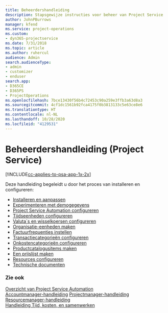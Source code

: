 ```yaml
---
title: Beheerdershandleiding
description: Stapsgewijze instructies voor beheer van Project Service
author: JohnPBurrows
manager: kfend
ms.service: project-operations
ms.custom:
- dyn365-projectservice
ms.date: 7/31/2018
ms.topic: article
ms.author: ruhercul
audience: Admin
search.audienceType:
- admin
- customizer
- enduser
search.app:
- D365CE
- D365PS
- ProjectOperations
ms.openlocfilehash: 7bce13430f56b4c72453c90a259e3ffb3a63d8a3
ms.sourcegitcommit: 4cf1dc1561b92fca4175f0b3813133c5e63ce8e6
ms.translationtype: HT
ms.contentlocale: nl-NL
ms.lasthandoff: 10/28/2020
ms.locfileid: "4129531"
---
```

# <a name="administrator-guide-project-service"></a>Beheerdershandleiding (Project Service)

[!INCLUDE[cc-applies-to-psa-app-1x-2x](../includes/cc-applies-to-psa-app-1x-2x.md)]

Deze handleiding begeleidt u door het proces van installeren en configureren:  
  
- [Installeren en aanpassen](install-customize.md)
- [Experimenteren met demogegevens](use-demo-data.md)
- [Project Service Automation configureren](configure.md)
- [Tijdseenheden configureren](set-up-time-units.md)
- [Valuta´s en wisselkoersen configureren](set-up-currencies-exchange-rates.md)
- [Organisatie-eenheden maken](create-organizational-units.md)
- [Factuurfrequenties instellen](set-up-invoice-frequencies.md)
- [Transactiecategorieën configureren](configure-transaction-categories.md)
- [Onkostencategorieën configureren](configure-expense-categories.md)
- [Productcatalogusitems maken](create-product-catalog-items.md)
- [Een prijslijst maken](create-price-list.md)
- [Resources configureren](set-up-resources.md)
- [Technische documenten](white-papers.md)
  
### <a name="see-also"></a>Zie ook  
 [Overzicht van Project Service Automation](../psa/overview.md)    
 [Accountmanager-handleiding](../psa/account-manager-guide.md) [Projectmanager-handleiding](../psa/project-manager-guide.md)   
 [Resourcemanager-handleiding](../psa/resource-manager-guide.md)   
 [Handleiding Tijd, kosten, en samenwerken](../psa/time-expense-collaboration-guide.md)

